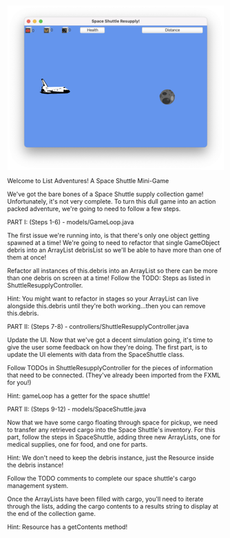 ![ScreenCap.png](src/main/resources/images/ScreenCap.png)

Welcome to List Adventures! A Space Shuttle Mini-Game

We've got the bare bones of a Space Shuttle supply collection game! Unfortunately, it's not very complete. To turn this dull game into an action packed adventure, we're going to need to follow a few steps.

PART I: (Steps 1-6) - models/GameLoop.java

The first issue we're running into, is that there's only one object getting spawned at a time! We're going to need to refactor that single GameObject debris into an ArrayList<Debris> debrisList so we'll be able to have more than one of them at once!

Refactor all instances of this.debris into an ArrayList so there can be more than one debris on screen at a time! Follow the TODO: Steps as listed in ShuttleResupplyController.

Hint: You might want to refactor in stages so your ArrayList can live alongside this.debris until they're both working...then you can remove this.debris. 

PART II: (Steps 7-8) - controllers/ShuttleResupplyController.java

Update the UI. Now that we've got a decent simulation going, it's time to give the user some feedback on how they're doing. The first part, is to update the UI elements with data from the SpaceShuttle class.

Follow TODOs in ShuttleResupplyController for the pieces of information that need to be connected. (They've already been imported from the FXML for you!)

Hint: gameLoop has a getter for the space shuttle!

PART II: (Steps 9-12) - models/SpaceShuttle.java

Now that we have some cargo floating through space for pickup, we need to transfer any retrieved cargo into the Space Shuttle's inventory. For this part, follow the steps in SpaceShuttle, adding three new ArrayLists, one for medical supplies, one for food, and one for parts.

Hint: We don't need to keep the debris instance, just the Resource inside the debris instance!

Follow the TODO comments to complete our space shuttle's cargo management system.

Once the ArrayLists have been filled with cargo, you'll need to iterate through the lists, adding the cargo contents to a results string to display at the end of the collection game.

Hint: Resource has a getContents method!

